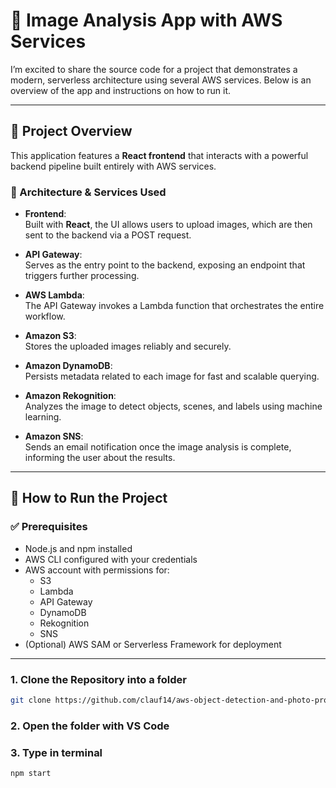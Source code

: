 # 📸 Image Analysis App with AWS Services

I’m excited to share the source code for a project that demonstrates a modern, serverless architecture using several AWS services. Below is an overview of the app and instructions on how to run it.

---

## 🔧 Project Overview

This application features a **React frontend** that interacts with a powerful backend pipeline built entirely with AWS services.

### 🧩 Architecture & Services Used

- **Frontend**:  
  Built with **React**, the UI allows users to upload images, which are then sent to the backend via a POST request.

- **API Gateway**:  
  Serves as the entry point to the backend, exposing an endpoint that triggers further processing.

- **AWS Lambda**:  
  The API Gateway invokes a Lambda function that orchestrates the entire workflow.

- **Amazon S3**:  
  Stores the uploaded images reliably and securely.

- **Amazon DynamoDB**:  
  Persists metadata related to each image for fast and scalable querying.

- **Amazon Rekognition**:  
  Analyzes the image to detect objects, scenes, and labels using machine learning.

- **Amazon SNS**:  
  Sends an email notification once the image analysis is complete, informing the user about the results.

---

## 🚀 How to Run the Project

### ✅ Prerequisites

- Node.js and npm installed
- AWS CLI configured with your credentials
- AWS account with permissions for:
  - S3
  - Lambda
  - API Gateway
  - DynamoDB
  - Rekognition
  - SNS
- (Optional) AWS SAM or Serverless Framework for deployment

---

### 1. Clone the Repository into a folder

```bash
git clone https://github.com/clauf14/aws-object-detection-and-photo-processing-app
```

### 2. Open the folder with VS Code
### 3. Type in terminal
```bash
npm start
```
